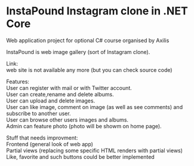 # InstaPound Instagram clone in .NET Core
Web application project for optional C# course organised by Axilis
  
InstaPound is web image gallery (sort of Instagram clone).  
  
Link:  
web site is not available any more (but you can check source code)  
  
Features:  
User can register with mail or with Twitter account.  
User can create,rename and delete albums.  
User can upload and delete images.  
User can like image, comment on image (as well as see comments) and subscribe to another user.  
User can browse other users images and albums.  
Admin can feature photo (photo will be showm on home page).  

Stuff that needs improvment:  
Frontend (general look of web app)  
Partial views (replacing some specific HTML renders with partial views)  
Like, favorite and such buttons could be better implemented  
